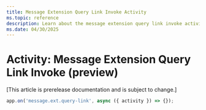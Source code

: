 ```yaml
---
title: Message Extension Query Link Invoke Activity
ms.topic: reference
description: Learn about the message extension query link invoke activity.
ms.date: 04/30/2025
---
```


# Activity: Message Extension Query Link Invoke (preview)

[This article is prerelease documentation and is subject to change.]

```typescript
app.on('message.ext.query-link', async ({ activity }) => {});
```